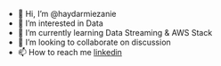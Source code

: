 - 👋 Hi, I’m @haydarmiezanie
- 👀 I’m interested in Data
- 🌱 I’m currently learning Data Streaming & AWS Stack
- 💞️ I’m looking to collaborate on discussion
- 📫 How to reach me [linkedin](https://id.linkedin.com/in/haydar-miezanie-abdul-jamil-916302162)

<!---
haydarmiezanie/haydarmiezanie is a ✨ special ✨ repository because its `README.md` (this file) appears on your GitHub profile.
You can click the Preview link to take a look at your changes.
--->
